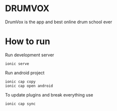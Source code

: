 # DRUMVOX
DrumVox is the app and best online drum school ever

# How to run

Run development server
```
ionic serve
```

Run android project
```
ionic cap copy
ionic cap open android
```

To update plugins and break everything use
```
ionic cap sync
```
